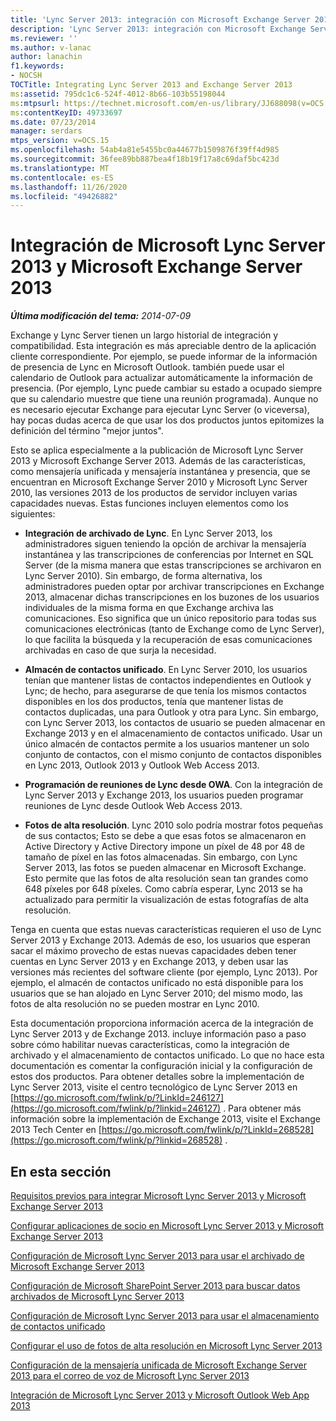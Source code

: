 ```yaml
---
title: 'Lync Server 2013: integración con Microsoft Exchange Server 2013'
description: 'Lync Server 2013: integración con Microsoft Exchange Server 2013.'
ms.reviewer: ''
ms.author: v-lanac
author: lanachin
f1.keywords:
- NOCSH
TOCTitle: Integrating Lync Server 2013 and Exchange Server 2013
ms:assetid: 795dc1c6-524f-4012-8b66-103b55198044
ms:mtpsurl: https://technet.microsoft.com/en-us/library/JJ688098(v=OCS.15)
ms:contentKeyID: 49733697
ms.date: 07/23/2014
manager: serdars
mtps_version: v=OCS.15
ms.openlocfilehash: 54ab4a81e5455bc0a44677b1509876f39ff4d985
ms.sourcegitcommit: 36fee89bb887bea4f18b19f17a8c69daf5bc423d
ms.translationtype: MT
ms.contentlocale: es-ES
ms.lasthandoff: 11/26/2020
ms.locfileid: "49426882"
---
```

# <a name="integrating-microsoft-lync-server-2013-and-microsoft-exchange-server-2013"></a>Integración de Microsoft Lync Server 2013 y Microsoft Exchange Server 2013

<div data-xmlns="http://www.w3.org/1999/xhtml">

<div class="topic" data-xmlns="http://www.w3.org/1999/xhtml" data-msxsl="urn:schemas-microsoft-com:xslt" data-cs="https://msdn.microsoft.com/">

<div data-asp="https://msdn2.microsoft.com/asp">



</div>

<div id="mainSection">

<div id="mainBody">

<span> </span>

_**Última modificación del tema:** 2014-07-09_

Exchange y Lync Server tienen un largo historial de integración y compatibilidad. Esta integración es más apreciable dentro de la aplicación cliente correspondiente. Por ejemplo, se puede informar de la información de presencia de Lync en Microsoft Outlook. también puede usar el calendario de Outlook para actualizar automáticamente la información de presencia. (Por ejemplo, Lync puede cambiar su estado a ocupado siempre que su calendario muestre que tiene una reunión programada). Aunque no es necesario ejecutar Exchange para ejecutar Lync Server (o viceversa), hay pocas dudas acerca de que usar los dos productos juntos epitomizes la definición del término "mejor juntos".

Esto se aplica especialmente a la publicación de Microsoft Lync Server 2013 y Microsoft Exchange Server 2013. Además de las características, como mensajería unificada y mensajería instantánea y presencia, que se encuentran en Microsoft Exchange Server 2010 y Microsoft Lync Server 2010, las versiones 2013 de los productos de servidor incluyen varias capacidades nuevas. Estas funciones incluyen elementos como los siguientes:

  - **Integración de archivado de Lync**. En Lync Server 2013, los administradores siguen teniendo la opción de archivar la mensajería instantánea y las transcripciones de conferencias por Internet en SQL Server (de la misma manera que estas transcripciones se archivaron en Lync Server 2010). Sin embargo, de forma alternativa, los administradores pueden optar por archivar transcripciones en Exchange 2013, almacenar dichas transcripciones en los buzones de los usuarios individuales de la misma forma en que Exchange archiva las comunicaciones. Eso significa que un único repositorio para todas sus comunicaciones electrónicas (tanto de Exchange como de Lync Server), lo que facilita la búsqueda y la recuperación de esas comunicaciones archivadas en caso de que surja la necesidad.

  - **Almacén de contactos unificado**. En Lync Server 2010, los usuarios tenían que mantener listas de contactos independientes en Outlook y Lync; de hecho, para asegurarse de que tenía los mismos contactos disponibles en los dos productos, tenía que mantener listas de contactos duplicadas, una para Outlook y otra para Lync. Sin embargo, con Lync Server 2013, los contactos de usuario se pueden almacenar en Exchange 2013 y en el almacenamiento de contactos unificado. Usar un único almacén de contactos permite a los usuarios mantener un solo conjunto de contactos, con el mismo conjunto de contactos disponibles en Lync 2013, Outlook 2013 y Outlook Web Access 2013.

  - **Programación de reuniones de Lync desde OWA**. Con la integración de Lync Server 2013 y Exchange 2013, los usuarios pueden programar reuniones de Lync desde Outlook Web Access 2013.

  - **Fotos de alta resolución**. Lync 2010 solo podría mostrar fotos pequeñas de sus contactos; Esto se debe a que esas fotos se almacenaron en Active Directory y Active Directory impone un píxel de 48 por 48 de tamaño de píxel en las fotos almacenadas. Sin embargo, con Lync Server 2013, las fotos se pueden almacenar en Microsoft Exchange. Esto permite que las fotos de alta resolución sean tan grandes como 648 píxeles por 648 píxeles. Como cabría esperar, Lync 2013 se ha actualizado para permitir la visualización de estas fotografías de alta resolución.

Tenga en cuenta que estas nuevas características requieren el uso de Lync Server 2013 y Exchange 2013. Además de eso, los usuarios que esperan sacar el máximo provecho de estas nuevas capacidades deben tener cuentas en Lync Server 2013 y en Exchange 2013, y deben usar las versiones más recientes del software cliente (por ejemplo, Lync 2013). Por ejemplo, el almacén de contactos unificado no está disponible para los usuarios que se han alojado en Lync Server 2010; del mismo modo, las fotos de alta resolución no se pueden mostrar en Lync 2010.

Esta documentación proporciona información acerca de la integración de Lync Server 2013 y de Exchange 2013. incluye información paso a paso sobre cómo habilitar nuevas características, como la integración de archivado y el almacenamiento de contactos unificado. Lo que no hace esta documentación es comentar la configuración inicial y la configuración de estos dos productos. Para obtener detalles sobre la implementación de Lync Server 2013, visite el centro tecnológico de Lync Server 2013 en [https://go.microsoft.com/fwlink/p/?LinkId=246127](https://go.microsoft.com/fwlink/p/?linkid=246127) . Para obtener más información sobre la implementación de Exchange 2013, visite el Exchange 2013 Tech Center en [https://go.microsoft.com/fwlink/p/?LinkId=268528](https://go.microsoft.com/fwlink/p/?linkid=268528) .

<div>

## <a name="in-this-section"></a>En esta sección

[Requisitos previos para integrar Microsoft Lync Server 2013 y Microsoft Exchange Server 2013](lync-server-2013-prerequisites-for-integrating-with-exchange-server-2013.md)

[Configurar aplicaciones de socio en Microsoft Lync Server 2013 y Microsoft Exchange Server 2013](lync-server-2013-configuring-partner-applications-in-lync-server-2013-and-exchange-server-2013.md)

[Configuración de Microsoft Lync Server 2013 para usar el archivado de Microsoft Exchange Server 2013](configuring-lync-server-2013-to-use-microsoft-exchange-server-2013-archiving.md)

[Configuración de Microsoft SharePoint Server 2013 para buscar datos archivados de Microsoft Lync Server 2013](lync-server-2013-configuring-microsoft-sharepoint-server-2013-to-search-for-archived-lync-server-2013-data.md)

[Configuración de Microsoft Lync Server 2013 para usar el almacenamiento de contactos unificado](lync-server-2013-configuring-lync-server-to-use-the-unified-contact-store.md)

[Configurar el uso de fotos de alta resolución en Microsoft Lync Server 2013](lync-server-2013-configuring-the-use-of-high-resolution-photos.md)

[Configuración de la mensajería unificada de Microsoft Exchange Server 2013 para el correo de voz de Microsoft Lync Server 2013](lync-server-2013-configuring-microsoft-exchange-server-2013-unified-messaging-for-lync-server-2013-voice-mail.md)

[Integración de Microsoft Lync Server 2013 y Microsoft Outlook Web App 2013](lync-server-2013-integrating-lync-server-and-outlook-web-app-2013.md)

</div>

</div>

<span> </span>

</div>

</div>

</div>

